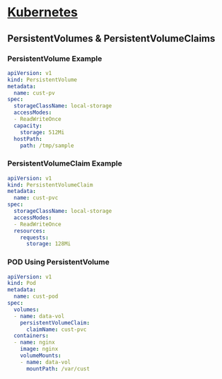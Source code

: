 
# [Kubernetes](./index)

## PersistentVolumes & PersistentVolumeClaims

### PersistentVolume Example

```yaml
apiVersion: v1
kind: PersistentVolume
metadata:
  name: cust-pv
spec:
  storageClassName: local-storage
  accessModes:
  - ReadWriteOnce
  capacity:
    storage: 512Mi
  hostPath:
    path: /tmp/sample
```

### PersistentVolumeClaim Example

```yaml
apiVersion: v1
kind: PersistentVolumeClaim
metadata:
  name: cust-pvc
spec:
  storageClassName: local-storage
  accessModes:
  - ReadWriteOnce
  resources:
    requests:
      storage: 128Mi
```

### POD Using PersistentVolume

```yaml
apiVersion: v1
kind: Pod
metadata:
  name: cust-pod
spec:
  volumes:
  - name: data-vol
    persistentVolumeClaim:
      claimName: cust-pvc
  containers:
  - name: nginx
    image: nginx
    volumeMounts:
    - name: data-vol
      mountPath: /var/cust
```
